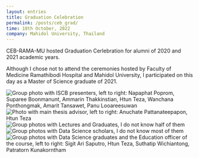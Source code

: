 ```yaml
---
layout: entries
title: Graduation Celebration
permalink: /posts/ceb_grad/
time: 18th October, 2022
company: Mahidol University, Thailand
---
```


CEB-RAMA-MU hosted Graduation Cerlebration for alumni of 2020 and 2021 academic years.

Although I chose not to attend the ceremonies hosted by Faculty of Medicine Ramathibodi Hospital and Mahidol University, I participated on this day as a Master of Science graduate of 2021. <span />

<div id="photos">
	<img class="landscape" src="/assets/photos/ceb_grad-1.jpg" title="Group photo with ISCB presenters, left to right: Napaphat Poprom, Suparee Boonmanunt, Ammarin Thakkinstian, Htun Teza, Wanchana Ponthongmak, Amarit Tansawet, Panu Looareesuwan" alt="Group photo with ISCB presenters, left to right: Napaphat Poprom, Suparee Boonmanunt, Ammarin Thakkinstian, Htun Teza, Wanchana Ponthongmak, Amarit Tansawet, Panu Looareesuwan"/>
	<img class="landscape" src="/assets/photos/ceb_grad-2.jpg" title="Photo with main thesis advisor, left to right: Anuchate Pattanateepapon, Htun Teza" alt="Photo with main thesis advisor, left to right: Anuchate Pattanateepapon, Htun Teza" />
	<img class="landscape" src="/assets/photos/ceb_grad-3.jpg" title="Group photos with Lectures and Graduates, I do not know half of them" alt="Group photos with Lectures and Graduates, I do not know half of them" />
	<img class="landscape" src="/assets/photos/ceb_grad-4.jpg" title="Group photos with Data Science scholars, I do not know most of them" alt="Group photos with Data Science scholars, I do not know most of them" />
	<img src="/assets/photos/ceb_grad-5.jpg" title="Group photos with Data Science graduates and the Education officer of the course, left to right: Sigit Ari Saputro, Htun Teza, Suthatip Wichiantong, Patratorn Kunakorntham" alt="Group photos with Data Science graduates and the Education officer of the course, left to right: Sigit Ari Saputro, Htun Teza, Suthatip Wichiantong, Patratorn Kunakorntham" />
</div>
